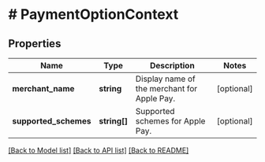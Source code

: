 # # PaymentOptionContext

## Properties

Name | Type | Description | Notes
------------ | ------------- | ------------- | -------------
**merchant_name** | **string** | Display name of the merchant for Apple Pay. | [optional]
**supported_schemes** | **string[]** | Supported schemes for Apple Pay. | [optional]

[[Back to Model list]](../../README.md#models) [[Back to API list]](../../README.md#endpoints) [[Back to README]](../../README.md)
